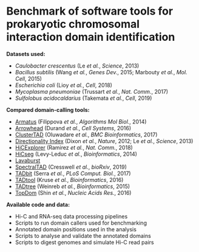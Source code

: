 # Benchmark of software tools for prokaryotic chromosomal interaction domain identification

**Datasets used:**
* *Caulobacter crescentus* (Le *et al.*, *Science*, 2013)
* *Bacillus subtilis* (Wang *et al.*, *Genes Dev.*, 2015; Marbouty *et al.*, *Mol. Cell*, 2015)
* *Escherichia coli* (Lioy *et al.*, *Cell*, 2018)
* *Mycoplasma pneumoniae* (Trussart *et al.*, *Nat. Comm.*, 2017)
* *Sulfolobus acidocaldarius* (Takemata *et al.*, *Cell*, 2019)

**Compared domain-calling tools:**
* [Armatus](https://github.com/kingsfordgroup/armatus/) (Filippova *et al.*, *Algorithms Mol Biol.*, 2014)
* [Arrowhead](https://github.com/aidenlab/juicer/wiki/Arrowhead) (Durand *et al.*, *Cell Systems*, 2016)
* [ClusterTAD](https://github.com/BDM-Lab/ClusterTAD) (Oluwadare *et al.*, *BMC Bioinformatics*, 2017)
* [Directionality Index]() (Dixon *et al.*, *Nature*, 2012; Le *et al.*, *Science*, 2013)
* [HiCExplorer](https://github.com/deeptools/HiCExplorer) (Ramirez *et al.*, *Nat. Comm.*, 2018)
* [HiCseg](https://CRAN.R-project.org/package=HiCseg) (Levy-Leduc *et al.*, *Bioinformatics*, 2014)
* [Lavaburst](https://github.com/nvictus/lavaburst)
* [SpectralTAD](https://github.com/dozmorovlab/SpectralTAD) (Cresswell *et al.*, *bioRxiv*, 2019)
* [TADbit](https://github.com/3DGenomes/TADbit) (Serra *et al.*, *PLoS Comput. Biol.*, 2017)
* [TADtool](https://github.com/vaquerizaslab/tadtool) (Kruse *et al.*, *Bioinformatics*, 2016)
* [TADtree](http://compbio.cs.brown.edu/projects/tadtree/) (Weinreb *et al.*, *Bioinformatics*, 2015)
* [TopDom](https://github.com/HenrikBengtsson/TopDom) (Shin *et al.*, *Nucleic Acids Res.*, 2016)

**Available code and data:**
* Hi-C and RNA-seq data processing pipelines
* Scripts to run domain callers used for benchmarking
* Annotated domain positions used in the analysis
* Scripts to analyse and validate the annotated domains
* Scripts to digest genomes and simulate Hi-C read pairs
